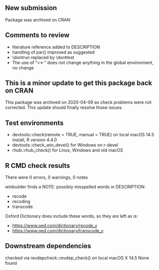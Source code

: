 ## New submission
  
Package was archived on CRAN

## Comments to review

- literature reference added to DESCRIPTION
- handling of par() improved as suggested
- \dontrun replaced by \donttest
- The use of "<<-" does not change anything in the global environment, no change
  
## This is a minor update to get this package back on CRAN

This package was archived on 2020-04-09 as check problems were not corrected.
This update should finally resolve those issues.

## Test environments
- devtools::check(remote = TRUE, manual = TRUE) on local macOS 14.5 install, R version 4.4.0
- devtools::check_win_devel() for Windows on r-devel
- rhub::rhub_check() for Linux, Windows and old macOS

## R CMD check results
There were 0 errors, 0 warnings, 0 notes

winbuilder finds a NOTE:
possibly misspelled words in DESCRIPTION:
- recode
- recoding
- transcode

Oxford Dictionary does include these words, so they are left as is:
- https://www.oed.com/dictionary/recode_v
- https://www.oed.com/dictionary/transcode_v

## Downstream dependencies
checked via revdepcheck::revdep_check() on local macOS X 14.5
None found